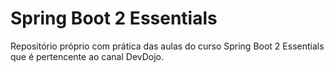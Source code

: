 # Spring Boot 2 Essentials

Repositório próprio com prática das aulas do curso Spring Boot 2 Essentials que é pertencente ao canal DevDojo.
